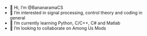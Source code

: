 - 👋 Hi, I’m @BananaramaCS
- 👀 I’m interested in signal processing, control theory and coding in general
- 🌱 I’m currently learning Python, C/C++, C# and Matlab 
- 💞️ I’m looking to collaborate on Among Us Mods

<!---
BananaramaCS/BananaramaCS is a ✨ special ✨ repository because its `README.md` (this file) appears on your GitHub profile.
You can click the Preview link to take a look at your changes.
--->
